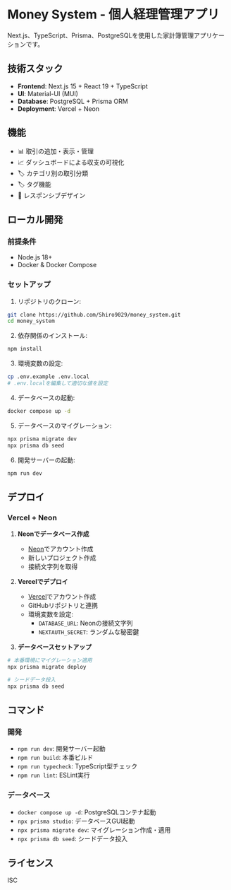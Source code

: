 # Money System - 個人経理管理アプリ

Next.js、TypeScript、Prisma、PostgreSQLを使用した家計簿管理アプリケーションです。

## 技術スタック

- **Frontend**: Next.js 15 + React 19 + TypeScript
- **UI**: Material-UI (MUI)
- **Database**: PostgreSQL + Prisma ORM
- **Deployment**: Vercel + Neon

## 機能

- 📊 取引の追加・表示・管理
- 📈 ダッシュボードによる収支の可視化
- 🏷️ カテゴリ別の取引分類
- 🏷️ タグ機能
- 📱 レスポンシブデザイン

## ローカル開発

### 前提条件
- Node.js 18+
- Docker & Docker Compose

### セットアップ

1. リポジトリのクローン:
```bash
git clone https://github.com/Shiro9029/money_system.git
cd money_system
```

2. 依存関係のインストール:
```bash
npm install
```

3. 環境変数の設定:
```bash
cp .env.example .env.local
# .env.localを編集して適切な値を設定
```

4. データベースの起動:
```bash
docker compose up -d
```

5. データベースのマイグレーション:
```bash
npx prisma migrate dev
npx prisma db seed
```

6. 開発サーバーの起動:
```bash
npm run dev
```

## デプロイ

### Vercel + Neon

1. **Neonでデータベース作成**
   - [Neon](https://neon.tech)でアカウント作成
   - 新しいプロジェクト作成
   - 接続文字列を取得

2. **Vercelでデプロイ**
   - [Vercel](https://vercel.com)でアカウント作成
   - GitHubリポジトリと連携
   - 環境変数を設定:
     - `DATABASE_URL`: Neonの接続文字列
     - `NEXTAUTH_SECRET`: ランダムな秘密鍵

3. **データベースセットアップ**
```bash
# 本番環境にマイグレーション適用
npx prisma migrate deploy

# シードデータ投入
npx prisma db seed
```

## コマンド

### 開発
- `npm run dev`: 開発サーバー起動
- `npm run build`: 本番ビルド
- `npm run typecheck`: TypeScript型チェック
- `npm run lint`: ESLint実行

### データベース
- `docker compose up -d`: PostgreSQLコンテナ起動
- `npx prisma studio`: データベースGUI起動
- `npx prisma migrate dev`: マイグレーション作成・適用
- `npx prisma db seed`: シードデータ投入

## ライセンス

ISC